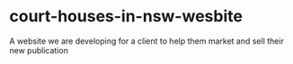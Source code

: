 # court-houses-in-nsw-wesbite
A website we are developing for a client to help them market and sell their new publication
